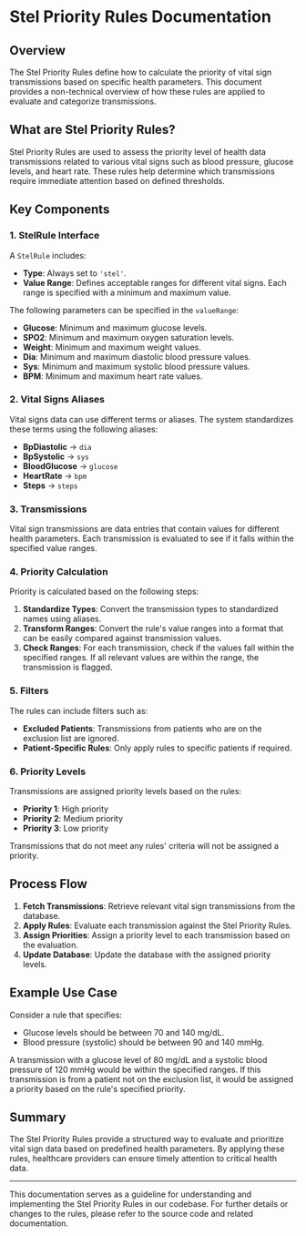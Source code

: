 # Stel Priority Rules Documentation

## Overview

The Stel Priority                               Rules define how to calculate the priority of vital sign transmissions based on specific health parameters. This document provides a non-technical overview of how these rules are applied to evaluate and categorize transmissions.

## What are Stel Priority Rules?

Stel Priority Rules are used to assess the priority level of health data transmissions related to various vital signs such as blood pressure, glucose levels, and heart rate. These rules help determine which transmissions require immediate attention based on defined thresholds.

## Key Components

### 1. **StelRule Interface**

A `StelRule` includes:
- **Type**: Always set to `'stel'`.
- **Value Range**: Defines acceptable ranges for different vital signs. Each range is specified with a minimum and maximum value.

The following parameters can be specified in the `valueRange`:
- **Glucose**: Minimum and maximum glucose levels.
- **SPO2**: Minimum and maximum oxygen saturation levels.
- **Weight**: Minimum and maximum weight values.
- **Dia**: Minimum and maximum diastolic blood pressure values.
- **Sys**: Minimum and maximum systolic blood pressure values.
- **BPM**: Minimum and maximum heart rate values.

### 2. **Vital Signs Aliases**

Vital signs data can use different terms or aliases. The system standardizes these terms using the following aliases:
- **BpDiastolic** → `dia`
- **BpSystolic** → `sys`
- **BloodGlucose** → `glucose`
- **HeartRate** → `bpm`
- **Steps** → `steps`

### 3. **Transmissions**

Vital sign transmissions are data entries that contain values for different health parameters. Each transmission is evaluated to see if it falls within the specified value ranges.

### 4. **Priority Calculation**

Priority is calculated based on the following steps:

1. **Standardize Types**: Convert the transmission types to standardized names using aliases.
2. **Transform Ranges**: Convert the rule's value ranges into a format that can be easily compared against transmission values.
3. **Check Ranges**: For each transmission, check if the values fall within the specified ranges. If all relevant values are within the range, the transmission is flagged.

### 5. **Filters**

The rules can include filters such as:
- **Excluded Patients**: Transmissions from patients who are on the exclusion list are ignored.
- **Patient-Specific Rules**: Only apply rules to specific patients if required.

### 6. **Priority Levels**

Transmissions are assigned priority levels based on the rules:
- **Priority 1**: High priority
- **Priority 2**: Medium priority
- **Priority 3**: Low priority

Transmissions that do not meet any rules' criteria will not be assigned a priority.

## Process Flow

1. **Fetch Transmissions**: Retrieve relevant vital sign transmissions from the database.
2. **Apply Rules**: Evaluate each transmission against the Stel Priority Rules.
3. **Assign Priorities**: Assign a priority level to each transmission based on the evaluation.
4. **Update Database**: Update the database with the assigned priority levels.

## Example Use Case

Consider a rule that specifies:
- Glucose levels should be between 70 and 140 mg/dL.
- Blood pressure (systolic) should be between 90 and 140 mmHg.

A transmission with a glucose level of 80 mg/dL and a systolic blood pressure of 120 mmHg would be within the specified ranges. If this transmission is from a patient not on the exclusion list, it would be assigned a priority based on the rule's specified priority.

## Summary

The Stel Priority Rules provide a structured way to evaluate and prioritize vital sign data based on predefined health parameters. By applying these rules, healthcare providers can ensure timely attention to critical health data.

---

This documentation serves as a guideline for understanding and implementing the Stel Priority Rules in our codebase. For further details or changes to the rules, please refer to the source code and related documentation.